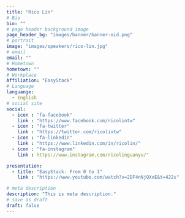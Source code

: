 ```yaml
---
title: "Rico Lin"
# Bio
bio: ""
# page header background image
page_header_bg: "images/banner/banner-oid.png"
# portrait
image: "images/speakers/rico-lin.jpg"
# email
email: ""
# Hometown
hometown: ""
# Workplace
Affiliation: "EasyStack"
# Language
languange:
  - English
# social site
social:
  - icon : "fa-facebook"
    link : "https://www.facebook.com/ricolintw"
  - icon : "fa-twitter"
    link : "https://twitter.com/ricolintw"
  - icon : "fa-linkedin"
    link : "https://www.linkedin.com/in/ricolin/"
  - icon : "fa-instagram"
    link : https://www.instagram.com/ricolinguanyu/"

presentation:
  - title: "EasyStack: From 0 to 1"
    link : "https://www.youtube.com/watch?v=2DF4nNjQXxE&t=422s"

# meta description
description: "This is meta description."
# save as draft
draft: false
---
```

